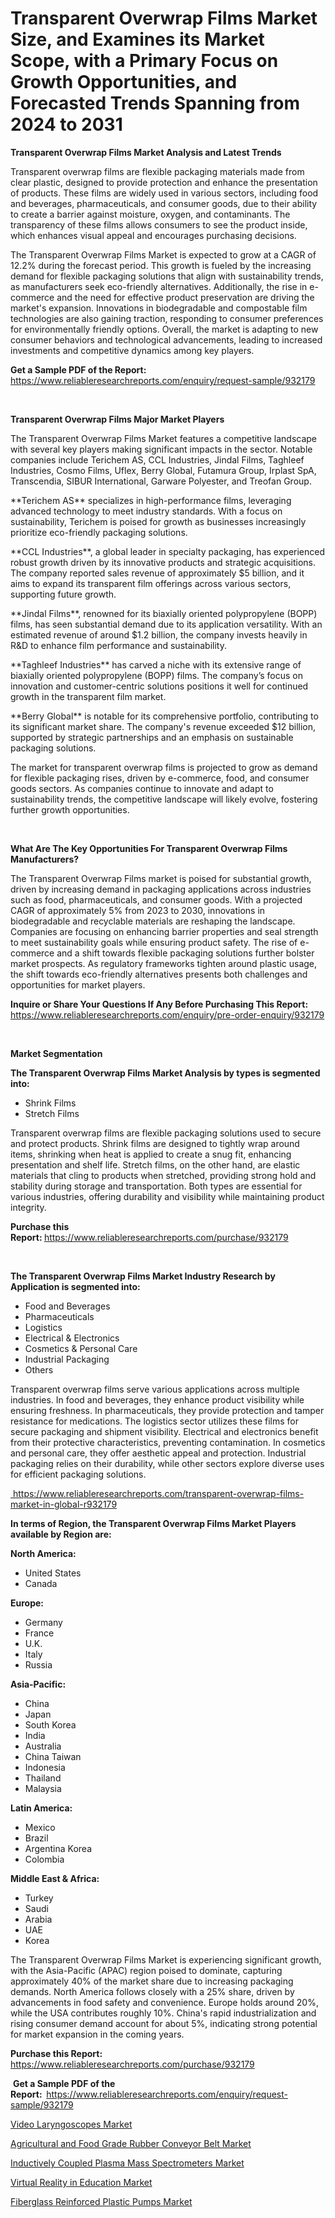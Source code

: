 <p><h1>Transparent Overwrap Films Market Size, and Examines its Market Scope, with a Primary Focus on Growth Opportunities, and Forecasted Trends Spanning from 2024 to 2031</h1></p><p><strong>Transparent Overwrap Films Market Analysis and Latest Trends</strong></p>
<p><p>Transparent overwrap films are flexible packaging materials made from clear plastic, designed to provide protection and enhance the presentation of products. These films are widely used in various sectors, including food and beverages, pharmaceuticals, and consumer goods, due to their ability to create a barrier against moisture, oxygen, and contaminants. The transparency of these films allows consumers to see the product inside, which enhances visual appeal and encourages purchasing decisions.</p><p>The Transparent Overwrap Films Market is expected to grow at a CAGR of 12.2% during the forecast period. This growth is fueled by the increasing demand for flexible packaging solutions that align with sustainability trends, as manufacturers seek eco-friendly alternatives. Additionally, the rise in e-commerce and the need for effective product preservation are driving the market's expansion. Innovations in biodegradable and compostable film technologies are also gaining traction, responding to consumer preferences for environmentally friendly options. Overall, the market is adapting to new consumer behaviors and technological advancements, leading to increased investments and competitive dynamics among key players.</p></p>
<p><strong>Get a Sample PDF of the Report:&nbsp;</strong> <a href="https://www.reliableresearchreports.com/enquiry/request-sample/932179?utm_campaign=36&utm_medium=2&utm_source=Github&utm_content=ia&utm_term=02122024&utm_id=transparent-overwrap-films">https://www.reliableresearchreports.com/enquiry/request-sample/932179</a></p>
<p>&nbsp;</p>
<p><strong>Transparent Overwrap Films Major Market Players</strong></p>
<p><p>The Transparent Overwrap Films Market features a competitive landscape with several key players making significant impacts in the sector. Notable companies include Terichem AS, CCL Industries, Jindal Films, Taghleef Industries, Cosmo Films, Uflex, Berry Global, Futamura Group, Irplast SpA, Transcendia, SIBUR International, Garware Polyester, and Treofan Group.</p><p>**Terichem AS** specializes in high-performance films, leveraging advanced technology to meet industry standards. With a focus on sustainability, Terichem is poised for growth as businesses increasingly prioritize eco-friendly packaging solutions.</p><p>**CCL Industries**, a global leader in specialty packaging, has experienced robust growth driven by its innovative products and strategic acquisitions. The company reported sales revenue of approximately $5 billion, and it aims to expand its transparent film offerings across various sectors, supporting future growth.</p><p>**Jindal Films**, renowned for its biaxially oriented polypropylene (BOPP) films, has seen substantial demand due to its application versatility. With an estimated revenue of around $1.2 billion, the company invests heavily in R&D to enhance film performance and sustainability.</p><p>**Taghleef Industries** has carved a niche with its extensive range of biaxially oriented polypropylene (BOPP) films. The company’s focus on innovation and customer-centric solutions positions it well for continued growth in the transparent film market.</p><p>**Berry Global** is notable for its comprehensive portfolio, contributing to its significant market share. The company's revenue exceeded $12 billion, supported by strategic partnerships and an emphasis on sustainable packaging solutions.</p><p>The market for transparent overwrap films is projected to grow as demand for flexible packaging rises, driven by e-commerce, food, and consumer goods sectors. As companies continue to innovate and adapt to sustainability trends, the competitive landscape will likely evolve, fostering further growth opportunities.</p></p>
<p>&nbsp;</p>
<p><strong>What Are The Key Opportunities For Transparent Overwrap Films Manufacturers?</strong></p>
<p><p>The Transparent Overwrap Films market is poised for substantial growth, driven by increasing demand in packaging applications across industries such as food, pharmaceuticals, and consumer goods. With a projected CAGR of approximately 5% from 2023 to 2030, innovations in biodegradable and recyclable materials are reshaping the landscape. Companies are focusing on enhancing barrier properties and seal strength to meet sustainability goals while ensuring product safety. The rise of e-commerce and a shift towards flexible packaging solutions further bolster market prospects. As regulatory frameworks tighten around plastic usage, the shift towards eco-friendly alternatives presents both challenges and opportunities for market players.</p></p>
<p><strong>Inquire or Share Your Questions If Any Before Purchasing This Report:</strong> <a href="https://www.reliableresearchreports.com/enquiry/pre-order-enquiry/932179?utm_campaign=36&utm_medium=2&utm_source=Github&utm_content=ia&utm_term=02122024&utm_id=transparent-overwrap-films">https://www.reliableresearchreports.com/enquiry/pre-order-enquiry/932179</a></p>
<p>&nbsp;</p>
<p><strong>Market Segmentation</strong></p>
<p><strong>The Transparent Overwrap Films Market Analysis by types is segmented into:</strong></p>
<p><ul><li>Shrink Films</li><li>Stretch Films</li></ul></p>
<p><p>Transparent overwrap films are flexible packaging solutions used to secure and protect products. Shrink films are designed to tightly wrap around items, shrinking when heat is applied to create a snug fit, enhancing presentation and shelf life. Stretch films, on the other hand, are elastic materials that cling to products when stretched, providing strong hold and stability during storage and transportation. Both types are essential for various industries, offering durability and visibility while maintaining product integrity.</p></p>
<p><strong>Purchase this Report:&nbsp;</strong><a href="https://www.reliableresearchreports.com/purchase/932179?utm_campaign=36&utm_medium=2&utm_source=Github&utm_content=ia&utm_term=02122024&utm_id=transparent-overwrap-films">https://www.reliableresearchreports.com/purchase/932179</a></p>
<p>&nbsp;</p>
<p><strong>The Transparent Overwrap Films Market Industry Research by Application is segmented into:</strong></p>
<p><ul><li>Food and Beverages</li><li>Pharmaceuticals</li><li>Logistics</li><li>Electrical & Electronics</li><li>Cosmetics & Personal Care</li><li>Industrial Packaging</li><li>Others</li></ul></p>
<p><p>Transparent overwrap films serve various applications across multiple industries. In food and beverages, they enhance product visibility while ensuring freshness. In pharmaceuticals, they provide protection and tamper resistance for medications. The logistics sector utilizes these films for secure packaging and shipment visibility. Electrical and electronics benefit from their protective characteristics, preventing contamination. In cosmetics and personal care, they offer aesthetic appeal and protection. Industrial packaging relies on their durability, while other sectors explore diverse uses for efficient packaging solutions.</p></p>
<p><a href="https://www.reliableresearchreports.com/transparent-overwrap-films-market-in-global-r932179?utm_campaign=36&utm_medium=2&utm_source=Github&utm_content=ia&utm_term=02122024&utm_id=transparent-overwrap-films">&nbsp;https://www.reliableresearchreports.com/transparent-overwrap-films-market-in-global-r932179</a></p>
<p><strong>In terms of Region, the Transparent Overwrap Films Market Players available by Region are:</strong></p>
<p>
    <p> <strong> North America: </strong>
        <ul>
            <li>United States</li>
            <li>Canada</li>
        </ul>
        </p> 
    <p> <strong> Europe: </strong>
        <ul>
            <li>Germany</li>
            <li>France</li>
            <li>U.K.</li>
            <li>Italy</li>
            <li>Russia</li>
        </ul>
        </p> 
    <p> <strong> Asia-Pacific: </strong>
        <ul>
            <li>China</li>
            <li>Japan</li>
            <li>South Korea</li>
            <li>India</li>
            <li>Australia</li>
            <li>China Taiwan</li>
            <li>Indonesia</li>
            <li>Thailand</li>
            <li>Malaysia</li>
        </ul>
        </p> 
    <p> <strong> Latin America: </strong>
        <ul>
            <li>Mexico</li>
            <li>Brazil</li>
            <li>Argentina Korea</li>
            <li>Colombia</li>
        </ul>
        </p> 
    <p> <strong> Middle East & Africa: </strong>
        <ul>
            <li>Turkey</li>
            <li>Saudi</li>
            <li>Arabia</li>
            <li>UAE</li>
            <li>Korea</li>
        </ul>
    </p>
    </p>
<p><p>The Transparent Overwrap Films Market is experiencing significant growth, with the Asia-Pacific (APAC) region poised to dominate, capturing approximately 40% of the market share due to increasing packaging demands. North America follows closely with a 25% share, driven by advancements in food safety and convenience. Europe holds around 20%, while the USA contributes roughly 10%. China's rapid industrialization and rising consumer demand account for about 5%, indicating strong potential for market expansion in the coming years.</p></p>
<p><strong>Purchase this Report: </strong><a href="https://www.reliableresearchreports.com/purchase/932179?utm_campaign=36&utm_medium=2&utm_source=Github&utm_content=ia&utm_term=02122024&utm_id=transparent-overwrap-films">https://www.reliableresearchreports.com/purchase/932179</a></p>
<p>&nbsp;<strong>Get a Sample PDF of the Report:&nbsp;&nbsp;</strong><a href="https://www.reliableresearchreports.com/enquiry/request-sample/932179?utm_campaign=36&utm_medium=2&utm_source=Github&utm_content=ia&utm_term=02122024&utm_id=transparent-overwrap-films">https://www.reliableresearchreports.com/enquiry/request-sample/932179</a></p>
<p><strong></strong></p>
<p><p><a href="https://www.linkedin.com/pulse/market-demand-revenue-video-laryngoscopes-62-cagr-from-x2woe?utm_campaign=36&utm_medium=2&utm_source=Github&utm_content=ia&utm_term=02122024&utm_id=transparent-overwrap-films">Video Laryngoscopes Market</a></p><p><a href="https://github.com/tamvrosiya/Market-Research-Report-List-6/blob/main/agricultural-and-food-grade-rubber-conveyor-belt-market.md?utm_campaign=36&utm_medium=2&utm_source=Github&utm_content=ia&utm_term=02122024&utm_id=transparent-overwrap-films">Agricultural and Food Grade Rubber Conveyor Belt Market</a></p><p><a href="https://issuu.com/reportprime-2/docs/inductively-coupled-plasma-mass-spectrometers-mark?utm_campaign=36&utm_medium=2&utm_source=Github&utm_content=ia&utm_term=02122024&utm_id=transparent-overwrap-films">Inductively Coupled Plasma Mass Spectrometers Market</a></p><p><a href="https://www.linkedin.com/pulse/in-depth-virtual-reality-education-market-research-comprehensive-txwye?utm_campaign=36&utm_medium=2&utm_source=Github&utm_content=ia&utm_term=02122024&utm_id=transparent-overwrap-films">Virtual Reality in Education Market</a></p><p><a href="https://github.com/SanjidaKhan901/Market-Research-Report-List-1/blob/main/fiberglass-reinforced-plastic-pumps-market.md?utm_campaign=36&utm_medium=2&utm_source=Github&utm_content=ia&utm_term=02122024&utm_id=transparent-overwrap-films">Fiberglass Reinforced Plastic Pumps Market</a></p></p>